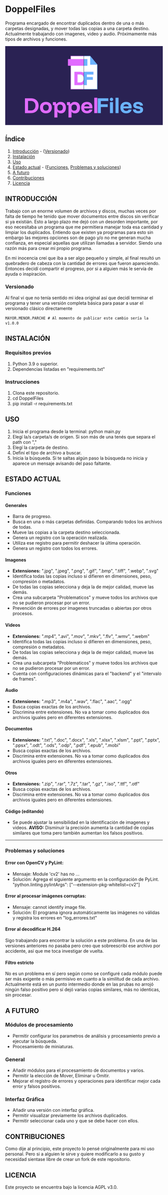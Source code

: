# DoppelFiles
Programa encargado de encontrar duplicados dentro de una o más carpetas designadas, y mover todas las copias a una carpeta destino.
Actualmente trabajando con imagenes, video y audio. Próximamente más tipos de archivos y funciones.

![Banner](assets/Banner.jpg)

## Índice
1. [Introducción](#introducción) - ([Versionado](#versionado))
2. [Instalación](#instalación)
3. [Uso](#uso)
4. [Estado actual](#estado-actual) - ([Funciones](#funciones), [Problemas y soluciones](#problemas-y-soluciones))
5. [A futuro](#a-futuro)
6. [Contribuciones](#contribuciones)
7. [Licencia](#licencia)

## INTRODUCCIÓN
Trabajo con un enorme volumen de archivos y discos, muchas veces por falta de tiempo he tenido que mover documentos entre discos sin verificar si ya existián.
Esto a largo plazo me dejó con un desorden importante, por eso necesitaba un programa que me permitiera manejar toda esa cantidad y limpiar los duplicados.
Entiendo que existen ya programas para esto sin embargo las mejores opciones son de pago y/o no me generan mucha confianza, en especial aquellas que utilizan llamadas a servidor.
Siendo una razón más para crear mi propio programa.

En mi inocencia creí que iba a ser algo pequeño y simple, al final resultó un quebradero de cabeza con la cantidad de errores que fueron apareciendo. Entonces decidí compartir el progreso,
por si a alguien más le servía de ayuda o inspiración.

### Versionado
Al final vi que no tenía sentido mi idea original así que decidí terminar el programa y tener una versión completa básica para pasar a usar el versionado clásico directamente
~~~
MAYOR.MENOR.PARCHE # Al momento de publicar este cambio sería la v1.0.0
~~~
## INSTALACIÓN
### Requisitos previos
1. Python 3.9 o superior.
2. Dependencias listadas en "requirements.txt"

### Instrucciones
1. Clona este repositorio.
2. cd DoppelFiles
3. pip install -r requirements.txt

## USO
1. Inicia el programa desde la terminal: python main.py
2. Elegí la/s carpeta/s de origen. Si son más de una tenés que separa el path con ","
3. Elegí la carpeta de destino.
4. Definí el tipo de archivo a buscar.
5. Inicia la búsqueda.
Si te saltas algún paso la búsqueda no inicia y aparece un mensaje avisando del paso faltante.

## ESTADO ACTUAL
### Funciones
#### Generales
- Barra de progreso.
- Busca en una o más carpetas definidas. Comparando todos los archivos de todas.
- Mueve las copias a la carpeta destino seleccionada.
- Genera un registro con la operación realizada.
- Utiliza ese registro para permitir deshacer la última operación.
- Genera un registro con todos los errores.
#### Imagenes
- **Extensiones:** ".jpg", ".jpeg", ".png", ".gif", ".bmp", ".tiff", ".webp", ".svg"
- Identifica todas las copias incluso si difieren en dimensiones, peso, compresión o metadatos.
- De todas las copias selecciona y deja la de mejor calidad, mueve las demás.
- Crea una subcarpeta "Problematicos" y mueve todos los archivos que no se pudieron procesar por un error.
- Prevención de errores por imagenes truncadas o abiertas por otros procesos.
#### Videos
- **Extensiones:** ".mp4", ".avi", ".mov", ".mkv", ".flv", ".wmv", ".webm"
- Identifica todas las copias incluso si difieren en dimensiones, peso, compresión o metadatos.
- De todas las copias selecciona y deja la de mejor calidad, mueve las demás.
- Crea una subcarpeta "Problematicos" y mueve todos los archivos que no se pudieron procesar por un error.
- Cuenta con configuraciones dinámicas para el "backend" y el "intervalo de frames".
#### Audio
- **Extensiones:** ".mp3", ".m4a", ".wav", ".flac", ".aac", ".ogg"
- Busca copias exactas de los archivos.
- Discrimina entre extensiones. No va a tomar como duplicados dos archivos iguales pero en diferentes extensiones.
#### Documentos
- **Extensiones:** ".txt", ".doc", ".docx", ".xls", ".xlsx", ".xlsm", ".ppt", ".pptx", ".ppsx", ".odt", ".ods", ".odp", ".pdf", ".epub", ".mobi"
- Busca copias exactas de los archivos.
- Discrimina entre extensiones. No va a tomar como duplicados dos archivos iguales pero en diferentes extensiones.
#### Otros
- **Extensiones:** ".zip", ".rar", ".7z", ".tar", ".gz", ".iso", ".ttf", ".otf"
- Busca copias exactas de los archivos.
- Discrimina entre extensiones. No va a tomar como duplicados dos archivos iguales pero en diferentes extensiones.
#### Código (editando)
- Se puede ajustar la sensibilidad en la identificación de imagenes y videos.
**AVISO:** Disminuir la precisión aumenta la cantidad de copias similares que toma pero también aumentan los falsos positivos.
- - -
### Problemas y soluciones
#### Error con OpenCV y PyLint:
- Mensaje: Module 'cv2' has no ...
- Solución: Agrega el siguiente argumento en la configuración de PyLint. "python.linting.pylintArgs": ["--extension-pkg-whitelist=cv2"]
#### Error al procesar imágenes corruptas:
- Mensaje: cannot identify image file.
- Solución: El programa ignora automáticamente las imágenes no válidas y registra los errores en "log_errores.txt"
#### Error al decodificar H.264
Sigo trabajando para encontrar la solución a este problema. En una de las versiones anteriores no pasaba pero creo que sobreescribí ese archivo por accidente, así que me toca investigar de vuelta.
#### Filtro estricto
No es un problema en sí pero según como se configuré cada módulo puede ser más exigente o más permisivo en cuanto a la similitud de cada archivo. Actualmente está en un punto intermedio donde
en las prubas no arrojó ningún falso positivo pero sí dejó varias copias similares, más no identicas, sin procesar.

## A FUTURO
### Módulos de procesamiento
- Permitir configurar los parametros de análisis y procesamiento previo a ejecutar la búsqueda.
- Procesamiento de miniaturas.
### General
- Añadir módulos para el procesamiento de documentos y varios.
- Permitir la elección de Mover, Eliminar u Omitir.
- Mejorar el registro de errores y operaciones para identificar mejor cada error y falsos positivos.
### Interfaz Gráfica
- Añadir una versión con interfaz gráfica.
- Permitir visualizar previamente los archivos duplicados.
- Permitir seleccionar cada uno y que se debe hacer con ellos.

## CONTRIBUCIONES
Como dije al principio, este proyecto lo pensé originalmente para mi uso personal. Pero si a alguien le sirve y quiere modificarlo a su gusto y necesidad sientase libre de crear un fork de este repositorio.

## LICENCIA
Este proyecto se encuentra bajo la licencia AGPL v3.0.

